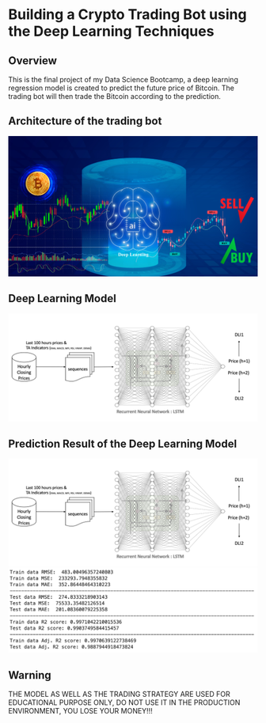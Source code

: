 # Building a Crypto Trading Bot using the Deep Learning Techniques

## Overview
This is the final project of my Data Science Bootcamp, a deep learning regression model is created to predict the future price of Bitcoin. The trading bot will then trade the Bitcoin according to the prediction.

## Architecture of the trading bot
!["architecture of the trading bot"](https://github.com/kreativeai/Cryptocurrency-Trading-Bot/blob/main/img/01_architecture.jpg)

## Deep Learning Model
!["deep learning model"](https://github.com/kreativeai/Cryptocurrency-Trading-Bot/blob/main/img/02_model.png)

## Prediction Result of the Deep Learning Model
!["prediction result"](https://github.com/kreativeai/Cryptocurrency-Trading-Bot/blob/main/img/02_model.png)
!["result evaluation"](https://github.com/kreativeai/Cryptocurrency-Trading-Bot/blob/main/img/04_evaluation_matrix.png)


## Warning
THE MODEL AS WELL AS THE TRADING STRATEGY ARE USED FOR EDUCATIONAL PURPOSE ONLY, DO NOT USE IT IN THE PRODUCTION ENVIRONMENT, YOU LOSE YOUR MONEY!!!
